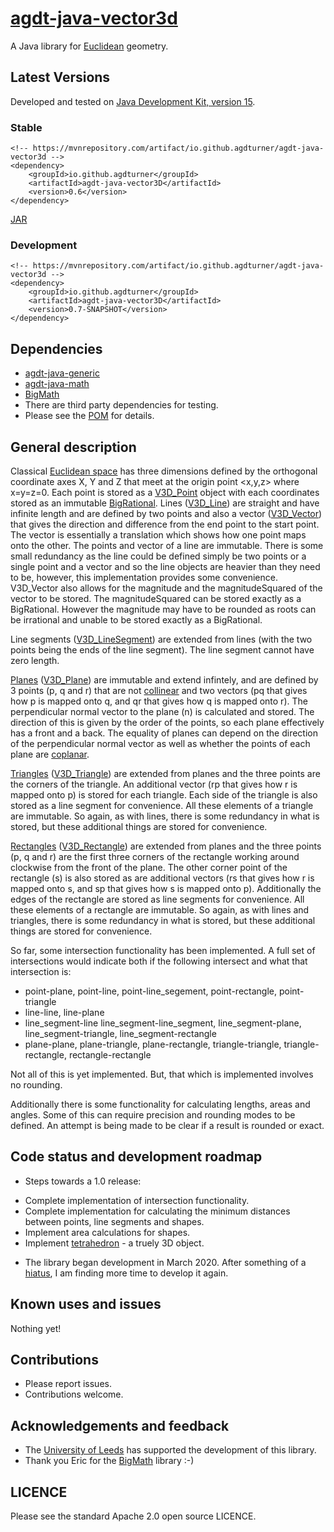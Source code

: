 # [agdt-java-vector3d](https://github.com/agdturner/agdt-java-vector3d)

A Java library for [Euclidean](https://en.wikipedia.org/wiki/Euclidean_space) geometry.

## Latest Versions
Developed and tested on [Java Development Kit, version 15](https://openjdk.java.net/projects/jdk/15/).
### Stable
```
<!-- https://mvnrepository.com/artifact/io.github.agdturner/agdt-java-vector3d -->
<dependency>
    <groupId>io.github.agdturner</groupId>
    <artifactId>agdt-java-vector3D</artifactId>
    <version>0.6</version>
</dependency>
```
[JAR](https://repo1.maven.org/maven2/io/github/agdturner/agdt-java-vector3d/0.6/agdt-java-vector3d-0.6.jar)
### Development
```
<!-- https://mvnrepository.com/artifact/io.github.agdturner/agdt-java-vector3d -->
<dependency>
    <groupId>io.github.agdturner</groupId>
    <artifactId>agdt-java-vector3D</artifactId>
    <version>0.7-SNAPSHOT</version>
</dependency>
```
## Dependencies
- [agdt-java-generic](https://github.com/agdturner/agdt-java-generic)
- [agdt-java-math](https://github.com/agdturner/agdt-java-math)
- [BigMath](https://github.com/eobermuhlner/big-math)
- There are third party dependencies for testing.
- Please see the [POM](https://github.com/agdturner/agdt-java-vector3d/blob/master/pom.xml) for details.

## General description
Classical [Euclidean space](https://en.wikipedia.org/wiki/Euclidean_space) has three dimensions defined by the orthogonal coordinate axes X, Y and Z that meet at the origin point <x,y,z> where x=y=z=0. Each point is stored as a [V3D_Point](https://github.com/agdturner/agdt-java-vector3D/blob/master/src/main/java/uk/ac/leeds/ccg/v3d/geometry/V3D_Point.java) object with each coordinates stored as an immutable [BigRational](https://github.com/eobermuhlner/big-math/blob/master/ch.obermuhlner.math.big/src/main/java/ch/obermuhlner/math/big/BigRational.java). Lines ([V3D_Line](https://github.com/agdturner/agdt-java-vector3D/blob/master/src/main/java/uk/ac/leeds/ccg/v3d/geometry/V3D_Line.java)) are straight and have infinite length and are defined by two points and also a vector ([V3D_Vector](https://github.com/agdturner/agdt-java-vector3D/blob/master/src/main/java/uk/ac/leeds/ccg/v3d/geometry/V3D_Vector.java)) that gives the direction and difference from the end point to the start point. The vector is essentially a translation which shows how one point maps onto the other. The points and vector of a line are immutable. There is some small redundancy as the line could be defined simply be two points or a single point and a vector and so the line objects are heavier than they need to be, however, this implementation provides some convenience. V3D_Vector also allows for the magnitude and the magnitudeSquared of the vector to be stored. The magnitudeSquared can be stored exactly as a BigRational. However the magnitude may have to be rounded as roots can be irrational and unable to be stored exactly as a BigRational.

Line segments ([V3D_LineSegment](https://github.com/agdturner/agdt-java-vector3D/blob/master/src/main/java/uk/ac/leeds/ccg/v3d/geometry/V3D_LineSegment.java)) are extended from lines (with the two points being the ends of the line segment). The line segment cannot have zero length.

[Planes](https://en.wikipedia.org/wiki/Plane_(geometry)) ([V3D_Plane](https://github.com/agdturner/agdt-java-vector3D/blob/master/src/main/java/uk/ac/leeds/ccg/v3d/geometry/V3D_Plane.java)) are immutable and extend infintely, and are defined by 3 points (p, q and r) that are not [collinear](https://en.wikipedia.org/wiki/Collinearity) and two vectors (pq that gives how p is mapped onto q, and qr that gives how q is mapped onto r). The perpendicular normal vector to the plane (n) is calculated and stored. The direction of this is given by the order of the points, so each plane effectively has a front and a back. The equality of planes can depend on the direction of the perpendicular normal vector as well as whether the points of each plane are [coplanar](https://en.wikipedia.org/wiki/Coplanarity).

[Triangles](https://en.wikipedia.org/wiki/Triangle) ([V3D_Triangle](https://github.com/agdturner/agdt-java-vector3D/blob/master/src/main/java/uk/ac/leeds/ccg/v3d/geometry/V3D_Triangle.java)) are extended from planes and the three points are the corners of the triangle. An additional vector (rp that gives how r is mapped onto p) is stored for each triangle. Each side of the triangle is also stored as a line segment for convenience. All these elements of a triangle are immutable. So again, as with lines, there is some redundancy in what is stored, but these additional things are stored for convenience.

[Rectangles](https://en.wikipedia.org/wiki/Rectangle) ([V3D_Rectangle](https://github.com/agdturner/agdt-java-vector3D/blob/master/src/main/java/uk/ac/leeds/ccg/v3d/geometry/V3D_Rectangle.java)) are extended from planes and the three points (p, q and r) are the first three corners of the rectangle working around clockwise from the front of the plane. The other corner point of the rectangle (s) is also stored as are additional vectors (rs that gives how r is mapped onto s, and sp that gives how s is mapped onto p). Additionally the edges of the rectangle are stored as line segments for convenience. All these elements of a rectangle are immutable. So again, as with lines and triangles, there is some redundancy in what is stored, but these additional things are stored for convenience.

So far, some intersection functionality has been implemented. A full set of intersections would indicate both if the following intersect and what that intersection is:
* point-plane, point-line, point-line_segement, point-rectangle, point-triangle
* line-line, line-plane
* line_segment-line line_segment-line_segment, line_segment-plane, line_segment-triangle, line_segment-rectangle
* plane-plane, plane-triangle, plane-rectangle, triangle-triangle, triangle-rectangle, rectangle-rectangle

Not all of this is yet implemented. But, that which is implemented involves no rounding.

Additionally there is some functionality for calculating lengths, areas and angles. Some of this can require precision and rounding modes to be defined. An attempt is being made to be clear if a result is rounded or exact.


## Code status and development roadmap
* Steps towards a 1.0 release:
- Complete implementation of intersection functionality.
- Complete implementation for calculating the minimum distances between points, line segments and shapes.
- Implement area calculations for shapes.
- Implement [tetrahedron](https://en.wikipedia.org/wiki/Tetrahedron) - a truely 3D object.

* The library began development in March 2020. After something of a [hiatus](https://en.wiktionary.org/wiki/hiatus), I am finding more time to develop it again. 

## Known uses and issues
Nothing yet!

## Contributions
- Please report issues.
- Contributions welcome.

## Acknowledgements and feedback
- The [University of Leeds](http://www.leeds.ac.uk) has supported the development of this library.
- Thank you Eric for the [BigMath](https://github.com/eobermuhlner/big-math) library :-)

## LICENCE
Please see the standard Apache 2.0 open source LICENCE.
